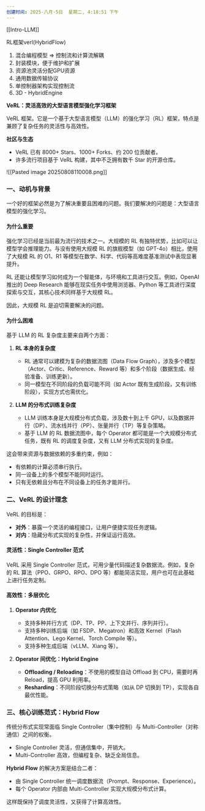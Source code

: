 ```yaml
---
创建时间: 2025-八月-5日  星期二, 4:18:51 下午
---
```

[[Intro-LLM]]


RL框架verl(HybridFlow)
1.  混合编程模型 $\Longrightarrow$ 控制流和计算流解耦
2. 封装模块，便于维护和扩展
3. 资源池灵活分配GPU资源
4. 通用数据传输协议
5. 单控制器架构实现控制流
6. 3D - HybridEngine







**VeRL：灵活高效的大型语言模型强化学习框架**

VeRL 框架。它是一个基于大型语言模型（LLM）的强化学习（RL）框架，特点是兼顾了复杂任务的灵活性与高效性。


 **社区与生态**

   * VeRL 已有 8000+ Stars、1000+ Forks、约 200 位贡献者。
   * 许多流行项目基于 VeRL 构建，其中不乏拥有数千 Star 的开源仓库。

![[Pasted image 20250808110008.png]]



### 一、动机与背景

一个好的框架必然是为了解决重要且困难的问题。我们要解决的问题是：大型语言模型的强化学习。

#### 为什么重要

强化学习已经是当前最为流行的技术之一。大规模的 RL 有独特优势，比如可以让模型学会推理能力。与没有使用大规模 RL 的旗舰模型（如 GPT-4o）相比，使用了大规模 RL 的 O1、R1 等模型在数学、科学、代码等高难度基准测试中表现显著提升。

RL 还能让模型学习如何成为一个智能体，与环境和工具进行交互。例如，OpenAI 推出的 Deep Research 能够在现实任务中使用浏览器、Python 等工具进行深度探索与交互，其核心技术同样基于大规模 RL。

因此，大规模 RL 是迫切需要解决的问题。


#### 为什么困难

基于 LLM 的 RL 复杂度主要来自两个方面：

1. **RL 本身的复杂度**

   * RL 通常可以建模为复杂的数据流图（Data Flow Graph），涉及多个模型（Actor、Critic、Reference、Reward 等）和多个阶段（数据生成、经验准备、训练更新）。
   * 同一模型在不同阶段的负载可能不同（如 Actor 既有生成阶段，又有训练阶段），实现方式也需优化。
2. **LLM 的分布式训练复杂度**

   * LLM 训练本身是大规模分布式负载，涉及数十到上千 GPU，以及数据并行（DP）、流水线并行（PP）、张量并行（TP）等复杂策略。
   * 基于 LLM 的 RL 数据流图中，每个 Operator 都可能是一个大规模分布式任务，既有 RL 的调度复杂度，又有 LLM 分布式实现的复杂度。

这会带来资源与数据依赖的多重约束，例如：

* 有依赖的计算必须串行执行。
* 同一设备上的多个模型不能同时运行。
* 只有无依赖且分布在不同设备上的任务才能并行。

### 二、VeRL 的设计理念

VeRL 的目标是：

* **对外**：暴露一个灵活的编程接口，让用户便捷实现任务逻辑。
* **对内**：隐藏分布式实现的复杂性，并保证运行高效。

#### 灵活性：Single Controller 范式

VeRL 采用 Single Controller 范式，可用少量代码描述复杂数据流。例如，复杂的 RL 算法（PPO、GRPO、RPO、DPO 等）都能简洁实现，用户也可在此基础上进行任务定制。

#### 高效性：多层优化

1. **Operator 内优化**

   * 支持多种并行方式（DP、TP、PP、上下文并行、序列并行）。
   * 支持多种训练后端（如 FSDP、Megatron）和高效 Kernel（Flash Attention、Lego Kernel、Torch Compile 等）。
   * 支持多种生成后端（vLLM、Xiang 等）。

2. **Operator 间优化：Hybrid Engine**

   * **Offloading / Reloading**：不使用的模型自动 Offload 到 CPU，需要时再 Reload，提高 GPU 利用率。
   * **Resharding**：不同阶段切换分布式策略（如从 DP 切换到 TP），实现各自最优性能。



### 三、核心训练范式：Hybrid Flow

传统分布式实现常面临 Single Controller（集中控制）与 Multi-Controller（对称通信）之间的权衡。

* Single Controller 灵活，但通信集中，开销大。
* Multi-Controller 高效，但编程复杂、缺乏全局信息。

**Hybrid Flow** 的解决方案是结合二者：

* 由 Single Controller 统一调度数据流（Prompt、Response、Experience）。
* 每个 Operator 内部由 Multi-Controller 实现大规模分布式计算。

这样既保持了调度灵活性，又获得了计算高效性。


